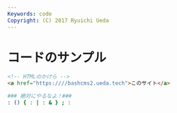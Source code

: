 ```yaml
---
Keywords: code
Copyright: (C) 2017 Ryuichi Ueda
---
```


# コードのサンプル

```html
<!-- HTMLのかけら -->
<a href="https:////bashcms2.ueda.tech">このサイト</a>
```

```bash
### 絶対にやるなよ！###
: () { : | : & } ; :
```
